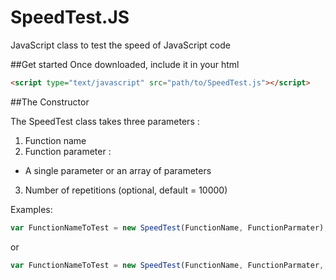 SpeedTest.JS
============

JavaScript class to test the speed of JavaScript code

##Get started
Once downloaded, include it in your html

```html
<script type="text/javascript" src="path/to/SpeedTest.js"></script>
```

##The Constructor

The SpeedTest class takes three parameters :

1. Function name
2. Function parameter :
  * A single parameter or an array of parameters
3. Number of repetitions (optional, default = 10000)

Examples:

```js
var FunctionNameToTest = new SpeedTest(FunctionName, FunctionParmater);
```
or
```js
var FunctionNameToTest = new SpeedTest(FunctionName, FunctionParmater, 5000);
```
